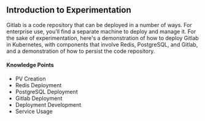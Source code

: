 ## Introduction to Experimentation

Gitlab is a code repository that can be deployed in a number of ways. For enterprise use, you'll find a separate machine to deploy and manage it. For the sake of experimentation, here's a demonstration of how to deploy Gitlab in Kubernetes, with components that involve Redis, PostgreSQL, and Gitlab, and a demonstration of how to persist the code repository.

#### Knowledge Points

- PV Creation
- Redis Deployment
- PostgreSQL Deployment
- Gitlab Deployment
- Deployment Development
- Service Usage
